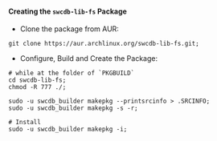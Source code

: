 


#### Creating the `swcdb-lib-fs` Package

* Clone the package from AUR:
```
git clone https://aur.archlinux.org/swcdb-lib-fs.git;
```


* Configure, Build and Create the Package:
```
# while at the folder of `PKGBUILD`
cd swcdb-lib-fs;
chmod -R 777 ./;

sudo -u swcdb_builder makepkg --printsrcinfo > .SRCINFO;
sudo -u swcdb_builder makepkg -s -r;

# Install
sudo -u swcdb_builder makepkg -i;
```
